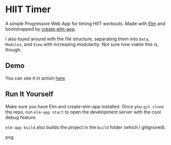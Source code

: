 # HIIT Timer

A simple Progressive Web App for timing HIIT workouts. Made with [Elm](https://elm-lang.org) and bootstrapped by [create-elm-app](https://github.com/halfzebra/create-elm-app).


I also toyed around with the file structure, separating them into `Data`, `Modules`, and `View` with increasing modularity. Not sure how viable this is, though.


## Demo 

You can see it in action [here](https://joshuaji.com/projects/hiit-timer/)

## Run It Yourself

Make sure you have Elm and create-elm-app installed. Once you `git clone` the repo, run `elm-app start` to open the development server with the cool debug feature.

`elm-app build` also builds the project in the `build` folder (which I gitignored).

pog